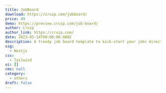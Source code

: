 ```yaml
---
title: JobBoard
download: https://cruip.com/jobboard/
price: 49
demo: https://preview.cruip.com/job-board/
author: Cruip
author_link: https://cruip.com/
date: 2023-05-14T00:00:00.000Z
description: A trendy job board template to kick-start your jobs directory business.
ssg:
  - Nextjs
css:
  - Tailwind
ui: []
cms: null
category:
  - others
draft: false
---
```

